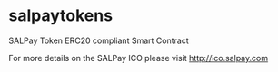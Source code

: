 # salpaytokens
SALPay Token ERC20 compliant Smart Contract

For more details on the SALPay ICO please visit http://ico.salpay.com
